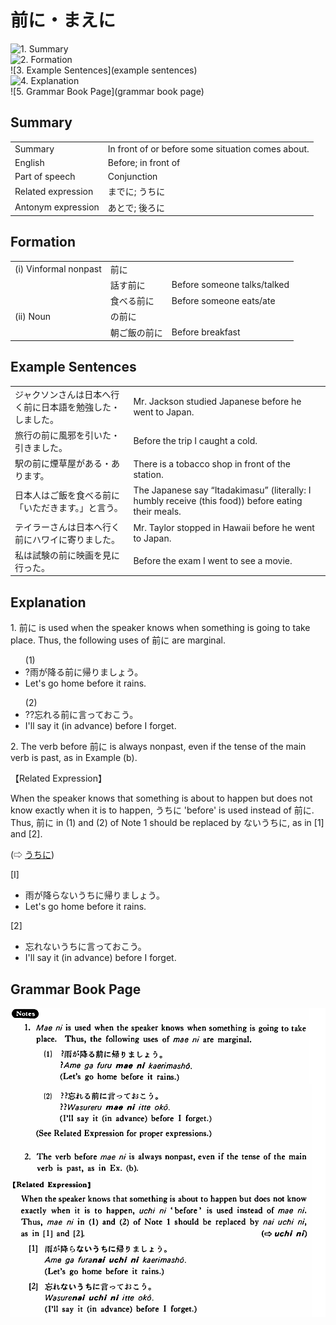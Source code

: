 # 前に・まえに

![1. Summary](summary)<br>
![2. Formation](formation)<br>
![3. Example Sentences](example sentences)<br>
![4. Explanation](explanation)<br>
![5. Grammar Book Page](grammar book page)<br>


## Summary

<table><tr>   <td>Summary</td>   <td>In front of or before some situation comes about.</td></tr><tr>   <td>English</td>   <td>Before; in front of</td></tr><tr>   <td>Part of speech</td>   <td>Conjunction</td></tr><tr>   <td>Related expression</td>   <td>までに; うちに</td></tr><tr>   <td>Antonym expression</td>   <td>あとで; 後ろに</td></tr></table>

## Formation

<table class="table"> <tbody><tr class="tr head"> <td class="td"><span class="numbers">(i)</span> <span> <span class="bold">Vinformal nonpast</span></span></td> <td class="td"><span class="concept">前に</span> </td> <td class="td"><span>&nbsp;</span></td> </tr> <tr class="tr"> <td class="td"><span>&nbsp;</span></td> <td class="td"><span>話す<span class="concept">前に</span></span> </td> <td class="td"><span>Before    someone talks/talked</span></td> </tr> <tr class="tr"> <td class="td"><span>&nbsp;</span></td> <td class="td"><span>食べる<span class="concept">前に</span></span> </td> <td class="td"><span>Before    someone eats/ate</span></td> </tr> <tr class="tr head"> <td class="td"><span class="numbers">(ii)</span> <span> <span class="bold">Noun</span></span></td> <td class="td"><span class="concept">の前に</span> </td> <td class="td"><span>&nbsp;</span></td> </tr> <tr class="tr"> <td class="td"><span>&nbsp;</span></td> <td class="td"><span>朝ご飯<span class="concept">の前に</span></span> </td> <td class="td"><span>Before    breakfast</span></td> </tr></tbody></table>

## Example Sentences

<table><tr>   <td>ジャクソンさんは日本へ行く前に日本語を勉強した・しました。</td>   <td>Mr. Jackson studied Japanese before he went to Japan.</td></tr><tr>   <td>旅行の前に風邪を引いた・引きました。</td>   <td>Before the trip I caught a cold.</td></tr><tr>   <td>駅の前に煙草屋がある・あります。</td>   <td>There is a tobacco shop in front of the station.</td></tr><tr>   <td>日本人はご飯を食べる前に「いただきます。」と言う。</td>   <td>The Japanese say “Itadakimasu” (literally: I humbly receive (this food)) before eating their meals.</td></tr><tr>   <td>テイラーさんは日本へ行く前にハワイに寄りました。</td>   <td>Mr. Taylor stopped in Hawaii before he went to Japan.</td></tr><tr>   <td>私は試験の前に映画を見に行った。</td>   <td>Before the exam I went to see a movie.</td></tr></table>

## Explanation

<p>1. <span class="cloze">前に</span> is used when the speaker knows when something is going to take place. Thus, the following uses of <span class="cloze">前に</span> are marginal.</p>  <ul>(1) <li>?雨が降る<span class="cloze">前に</span>帰りましょう。</li> <li>Let's go home before it rains.</li> </ul>  <ul>(2) <li>??忘れる<span class="cloze">前に</span>言っておこう。</li> <li>I'll say it (in advance) before I forget.</li> </ul>  <p>2. The verb before <span class="cloze">前に</span> is always nonpast, even if the tense of the main verb is past, as in Example (b).</p>  <p>【Related Expression】</p>  <p>When the speaker knows that something is about to happen but does not know exactly when it is to happen, うちに 'before' is used instead of <span class="cloze">前に</span>. Thus, <span class="cloze">前に</span> in (1) and (2) of Note 1 should be replaced by ないうちに, as in [1] and [2].</p>  <p>(⇨ <a href="#㊦ うちに">うちに</a>)</p>  <p>[I]</p>  <ul> <li>雨が降らないうちに帰りましょう。</li> <li>Let's go home before it rains.</li> </ul>  <p>[2]</p>  <ul> <li>忘れないうちに言っておこう。</li> <li>I'll say it (in advance) before I forget.</li> </ul>

## Grammar Book Page

![](../img/Basic前に.png)

